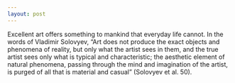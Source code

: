 ```yaml
---
layout: post
---
```


Excellent art offers something to mankind that everyday life
cannot. In the words of Vladimir Solovyev, “Art does not produce
the exact objects and phenomena of reality, but only what the
artist sees in them, and the true artist sees only what is
typical and characteristic; the aesthetic element of natural
phenomena, passing through the mind and imagination of the
artist, is purged of all that is material and casual” (Solovyev
et al. 50).
